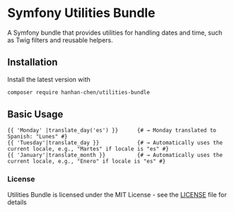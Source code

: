 # Symfony Utilities Bundle

A Symfony bundle that provides utilities for handling dates and time, such as Twig filters and reusable helpers.


## Installation

Install the latest version with

```bash
composer require hanhan-chen/utilities-bundle
```

## Basic Usage

````twig
{{ 'Monday' |translate_day('es') }}      {# → Monday translated to Spanish: "Lunes" #}
{{ 'Tuesday'|translate_day }}            {# → Automatically uses the current locale, e.g., "Martes" if locale is "es" #}
{{ 'January'|translate_month }}          {# → Automatically uses the current locale, e.g., "Enero" if locale is "es" #}

````

### License

Utilities Bundle is licensed under the MIT License - see the [LICENSE](LICENSE) file for details